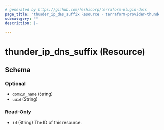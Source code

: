 ```yaml
---
# generated by https://github.com/hashicorp/terraform-plugin-docs
page_title: "thunder_ip_dns_suffix Resource - terraform-provider-thunder"
subcategory: ""
description: |-
  
---
```


# thunder_ip_dns_suffix (Resource)





<!-- schema generated by tfplugindocs -->
## Schema

### Optional

- `domain_name` (String)
- `uuid` (String)

### Read-Only

- `id` (String) The ID of this resource.


